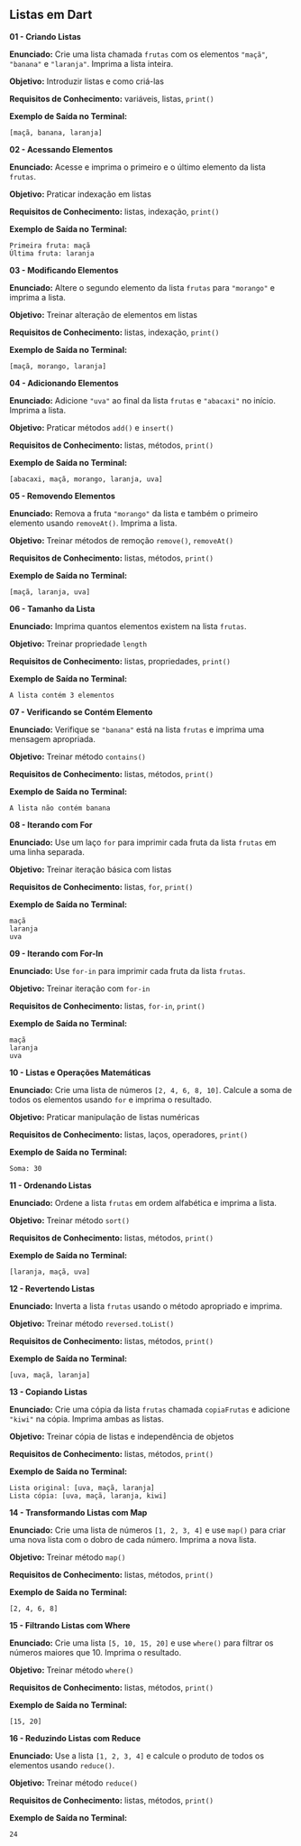 ## **Listas em Dart**


**01 - Criando Listas**

**Enunciado:** Crie uma lista chamada `frutas` com os elementos `"maçã"`, `"banana"` e `"laranja"`. Imprima a lista inteira.

**Objetivo:** Introduzir listas e como criá-las

**Requisitos de Conhecimento:** variáveis, listas, `print()`

**Exemplo de Saída no Terminal:**

```
[maçã, banana, laranja]
```


**02 - Acessando Elementos**

**Enunciado:** Acesse e imprima o primeiro e o último elemento da lista `frutas`.

**Objetivo:** Praticar indexação em listas

**Requisitos de Conhecimento:** listas, indexação, `print()`

**Exemplo de Saída no Terminal:**

```
Primeira fruta: maçã
Última fruta: laranja
```


**03 - Modificando Elementos**

**Enunciado:** Altere o segundo elemento da lista `frutas` para `"morango"` e imprima a lista.

**Objetivo:** Treinar alteração de elementos em listas

**Requisitos de Conhecimento:** listas, indexação, `print()`

**Exemplo de Saída no Terminal:**

```
[maçã, morango, laranja]
```


**04 - Adicionando Elementos**

**Enunciado:** Adicione `"uva"` ao final da lista `frutas` e `"abacaxi"` no início. Imprima a lista.

**Objetivo:** Praticar métodos `add()` e `insert()`

**Requisitos de Conhecimento:** listas, métodos, `print()`

**Exemplo de Saída no Terminal:**

```
[abacaxi, maçã, morango, laranja, uva]
```


**05 - Removendo Elementos**

**Enunciado:** Remova a fruta `"morango"` da lista e também o primeiro elemento usando `removeAt()`. Imprima a lista.

**Objetivo:** Treinar métodos de remoção `remove()`, `removeAt()`

**Requisitos de Conhecimento:** listas, métodos, `print()`

**Exemplo de Saída no Terminal:**

```
[maçã, laranja, uva]
```


**06 - Tamanho da Lista**

**Enunciado:** Imprima quantos elementos existem na lista `frutas`.

**Objetivo:** Treinar propriedade `length`

**Requisitos de Conhecimento:** listas, propriedades, `print()`

**Exemplo de Saída no Terminal:**

```
A lista contém 3 elementos
```


**07 - Verificando se Contém Elemento**

**Enunciado:** Verifique se `"banana"` está na lista `frutas` e imprima uma mensagem apropriada.

**Objetivo:** Treinar método `contains()`

**Requisitos de Conhecimento:** listas, métodos, `print()`

**Exemplo de Saída no Terminal:**

```
A lista não contém banana
```


**08 - Iterando com For**

**Enunciado:** Use um laço `for` para imprimir cada fruta da lista `frutas` em uma linha separada.

**Objetivo:** Treinar iteração básica com listas

**Requisitos de Conhecimento:** listas, `for`, `print()`

**Exemplo de Saída no Terminal:**

```
maçã
laranja
uva
```


**09 - Iterando com For-In**

**Enunciado:** Use `for-in` para imprimir cada fruta da lista `frutas`.

**Objetivo:** Treinar iteração com `for-in`

**Requisitos de Conhecimento:** listas, `for-in`, `print()`

**Exemplo de Saída no Terminal:**

```
maçã
laranja
uva
```


**10 - Listas e Operações Matemáticas**

**Enunciado:** Crie uma lista de números `[2, 4, 6, 8, 10]`. Calcule a soma de todos os elementos usando `for` e imprima o 
resultado.

**Objetivo:** Praticar manipulação de listas numéricas

**Requisitos de Conhecimento:** listas, laços, operadores, `print()`

**Exemplo de Saída no Terminal:**

```
Soma: 30
```


**11 - Ordenando Listas**

**Enunciado:** Ordene a lista `frutas` em ordem alfabética e imprima a lista.

**Objetivo:** Treinar método `sort()`

**Requisitos de Conhecimento:** listas, métodos, `print()`

**Exemplo de Saída no Terminal:**

```
[laranja, maçã, uva]
```


**12 - Revertendo Listas**

**Enunciado:** Inverta a lista `frutas` usando o método apropriado e imprima.

**Objetivo:** Treinar método `reversed.toList()`

**Requisitos de Conhecimento:** listas, métodos, `print()`

**Exemplo de Saída no Terminal:**

```
[uva, maçã, laranja]
```


**13 - Copiando Listas**

**Enunciado:** Crie uma cópia da lista `frutas` chamada `copiaFrutas` e adicione `"kiwi"` na cópia. Imprima ambas as listas.

**Objetivo:** Treinar cópia de listas e independência de objetos

**Requisitos de Conhecimento:** listas, métodos, `print()`

**Exemplo de Saída no Terminal:**

```
Lista original: [uva, maçã, laranja]
Lista cópia: [uva, maçã, laranja, kiwi]
```


**14 - Transformando Listas com Map**

**Enunciado:** Crie uma lista de números `[1, 2, 3, 4]` e use `map()` para criar uma nova lista com o dobro de cada número. 
Imprima a nova lista.

**Objetivo:** Treinar método `map()`

**Requisitos de Conhecimento:** listas, métodos, `print()`

**Exemplo de Saída no Terminal:**

```
[2, 4, 6, 8]
```


**15 - Filtrando Listas com Where**

**Enunciado:** Crie uma lista `[5, 10, 15, 20]` e use `where()` para filtrar os números maiores que 10. Imprima o resultado.

**Objetivo:** Treinar método `where()`

**Requisitos de Conhecimento:** listas, métodos, `print()`

**Exemplo de Saída no Terminal:**

```
[15, 20]
```


**16 - Reduzindo Listas com Reduce**

**Enunciado:** Use a lista `[1, 2, 3, 4]` e calcule o produto de todos os elementos usando `reduce()`.

**Objetivo:** Treinar método `reduce()`

**Requisitos de Conhecimento:** listas, métodos, `print()`

**Exemplo de Saída no Terminal:**

```
24
```


